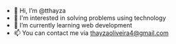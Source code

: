 - 👋 Hi, I’m @tthayza
- 👀 I'm interested in solving problems using technology
- 🌱 I’m currently learning web development
- 📫 You can contact me via thayzaoliveira4@gmail.com

<!---
tthayza/tthayza is a ✨ special ✨ repository because its `README.md` (this file) appears on your GitHub profile.
You can click the Preview link to take a look at your changes.
--->
